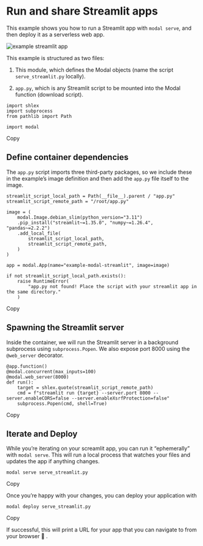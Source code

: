 # Run and share Streamlit apps

This example shows you how to run a Streamlit app with `modal serve`, and then
deploy it as a serverless web app.

![example streamlit app](/_app/immutable/assets/streamlit.RHfhqFCX.png)

This example is structured as two files:

  1. This module, which defines the Modal objects (name the script `serve_streamlit.py` locally).

  2. `app.py`, which is any Streamlit script to be mounted into the Modal function (download script).

    
    
    import shlex
    import subprocess
    from pathlib import Path
    
    import modal

Copy

## Define container dependencies

The `app.py` script imports three third-party packages, so we include these in
the example’s image definition and then add the `app.py` file itself to the
image.

    
    
    streamlit_script_local_path = Path(__file__).parent / "app.py"
    streamlit_script_remote_path = "/root/app.py"
    
    image = (
        modal.Image.debian_slim(python_version="3.11")
        .pip_install("streamlit~=1.35.0", "numpy~=1.26.4", "pandas~=2.2.2")
        .add_local_file(
            streamlit_script_local_path,
            streamlit_script_remote_path,
        )
    )
    
    app = modal.App(name="example-modal-streamlit", image=image)
    
    if not streamlit_script_local_path.exists():
        raise RuntimeError(
            "app.py not found! Place the script with your streamlit app in the same directory."
        )

Copy

## Spawning the Streamlit server

Inside the container, we will run the Streamlit server in a background
subprocess using `subprocess.Popen`. We also expose port 8000 using the
`@web_server` decorator.

    
    
    @app.function()
    @modal.concurrent(max_inputs=100)
    @modal.web_server(8000)
    def run():
        target = shlex.quote(streamlit_script_remote_path)
        cmd = f"streamlit run {target} --server.port 8000 --server.enableCORS=false --server.enableXsrfProtection=false"
        subprocess.Popen(cmd, shell=True)

Copy

## Iterate and Deploy

While you’re iterating on your screamlit app, you can run it “ephemerally”
with `modal serve`. This will run a local process that watches your files and
updates the app if anything changes.

    
    
    modal serve serve_streamlit.py

Copy

Once you’re happy with your changes, you can deploy your application with

    
    
    modal deploy serve_streamlit.py

Copy

If successful, this will print a URL for your app that you can navigate to
from your browser 🎉 .

